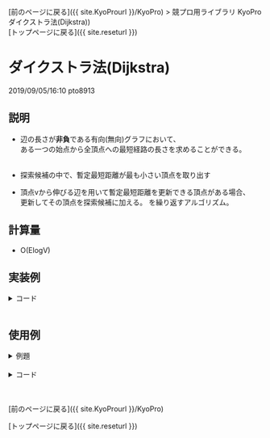[前のページに戻る]({{ site.KyoProurl }}/KyoPro) > 競プロ用ライブラリ KyoPro ダイクストラ法(Dijkstra))<br>
[トップページに戻る]({{ site.reseturl }})<br>

# ダイクストラ法(Dijkstra)
2019/09/05/16:10 pto8913

## 説明
* 辺の長さが**非負**である有向(無向)グラフにおいて、 <br>
ある一つの始点から全頂点への最短経路の長さを求めることができる。<br><br>

* 探索候補の中で、暫定最短距離が最も小さい頂点を取り出す
* 頂点vから伸びる辺を用いて暫定最短距離を更新できる頂点がある場合、<br>
更新してその頂点を探索候補に加える。
を繰り返すアルゴリズム。

## 計算量
* O(ElogV)

## 実装例

<details>
<summary> コード </summary>

```cpp
const long long INF = 1LL<<60;

#define Pdi pair<double, int>
#define Pid pair<int, double>
#define mkp(a, b) make_pair(a, b)

struct Graph {
  Graph(int size) : adj(size, vector<Pid>()) { this-> n = size; }

  void addEdge(int a, int b, double w) {
    adj[a].push_back(mkp(b, w));
    adj[b].push_back(mkp(a, w));
  }

  void dijkstra(int a) {
    d = vector<double>(n, INF);
    d[a] = 0;
    priority_queue<Pdi, vector<Pdi>, greater<Pdi>> que;
    que.push(mkp(0, a));

    while (!que.empty()) {
      int u = que.top().second;
      que.pop();

      for (auto i: adj[u]) {
        if (d[i.first] > d[u] + i.second) {
          d[i.first] = d[u] + i.second;
          que.push(mkp(d[i.first], i.first));
        }
      }
    }
  }

  double dist(int a) {
    return d[a];
  }

private:
  int n;
  vector<vector<Pid>> adj;
  vector<double> d;
};
```

</details><br>

## 使用例

<details>
<summary> 例題 </summary>

* [SoundHound 2018 D-SavingSnuke](https://atcoder.jp/contests/soundhound2018-summer-qual/tasks/soundhound2018_summer_qual_d)

</details><br>

<details>
<summary> コード </summary>

```cpp
#include <iostream>
#include <vector>
#include <queue>
#include <algorithm>

using namespace std;

const long long INF = 1LL<<60;

#define Pdi pair<double, int>
#define Pid pair<int, double>
#define mkp(a, b) make_pair(a, b)
#define ll long long
#define rep(i, a, n) for(int i = a; i < (n); ++i)

struct Graph {
  // 省略
};

int main(){
  ll n, m, s, t;
  scanf("%lld%lld%lld%lld", &n, &m, &s, &t);
  --s; --t;
  Graph yen(n), snuke(n);
  rep(i, 0, m) {
    ll u, v, a, b;
    scanf("%lld%lld%lld%lld", &u, &v, &a, &b);
    --u; --v;
    yen.addEdge(u, v, a);
    snuke.addEdge(u, v, b);
  }
  yen.dijkstra(s);
  snuke.dijkstra(t);

  vector<ll> ans;
  rep(i, 0, n) {
    ll a = 1e15 - yen.dist(n - 1 - i) - snuke.dist(n - 1 - i);
    if (ans.empty() || a > ans.back()) {
      ans.push_back(a);
    } else {
      ans.push_back(ans.back());
    }
  }

  reverse(ans.begin(), ans.end());
  for (auto e : ans) {
    cout << e << endl;
  }
}
```

</details><br><br>

[前のページに戻る]({{ site.KyoProurl }}/KyoPro)<br>

[トップページに戻る]({{ site.reseturl }})<br>